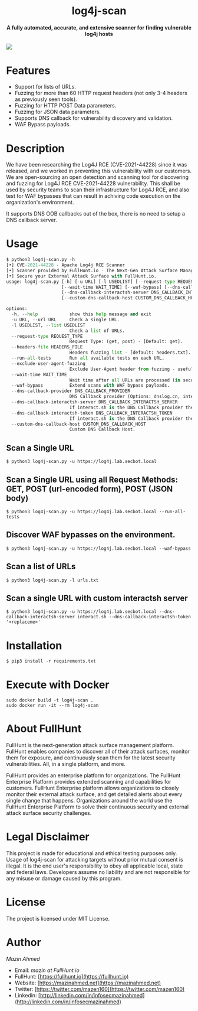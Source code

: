 <h1 align="center">log4j-scan</h1>
<h4 align="center">A fully automated, accurate, and extensive scanner for finding vulnerable log4j hosts</h4>

![](https://dkh9ehwkisc4.cloudfront.net/static/files/80e52a5b-7d72-44c2-8187-76a2a58f5657-demo.png)


# Features

- Support for lists of URLs.
- Fuzzing for more than 60 HTTP request headers (not only 3-4 headers as previously seen tools).
- Fuzzing for HTTP POST Data parameters.
- Fuzzing for JSON data parameters.
- Supports DNS callback for vulnerability discovery and validation.
- WAF Bypass payloads.

# Description

We have been researching the Log4J RCE (CVE-2021-44228) since it was released, and we worked in preventing this vulnerability with our customers. We are open-sourcing an open detection and scanning tool for discovering and fuzzing for Log4J RCE CVE-2021-44228 vulnerability. This shall be used by security teams to scan their infrastructure for Log4J RCE, and also test for WAF bypasses that can result in achiving code execution on the organization's environment.

It supports DNS OOB callbacks out of the box, there is no need to setup a DNS callback server.





# Usage

```python
$ python3 log4j-scan.py -h
[•] CVE-2021-44228 - Apache Log4j RCE Scanner
[•] Scanner provided by FullHunt.io - The Next-Gen Attack Surface Management Platform.
[•] Secure your External Attack Surface with FullHunt.io.
usage: log4j-scan.py [-h] [-u URL] [-l USEDLIST] [--request-type REQUEST_TYPE] [--headers-file HEADERS_FILE] [--run-all-tests] [--exclude-user-agent-fuzzing]
                     [--wait-time WAIT_TIME] [--waf-bypass] [--dns-callback-provider DNS_CALLBACK_PROVIDER]
                     [--dns-callback-interactsh-server DNS_CALLBACK_INTERACTSH_SERVER] [--dns-callback-interactsh-token DNS_CALLBACK_INTERACTSH_TOKEN]
                     [--custom-dns-callback-host CUSTOM_DNS_CALLBACK_HOST]

options:
  -h, --help            show this help message and exit
  -u URL, --url URL     Check a single URL.
  -l USEDLIST, --list USEDLIST
                        Check a list of URLs.
  --request-type REQUEST_TYPE
                        Request Type: (get, post) - [Default: get].
  --headers-file HEADERS_FILE
                        Headers fuzzing list - [default: headers.txt].
  --run-all-tests       Run all available tests on each URL.
  --exclude-user-agent-fuzzing
                        Exclude User-Agent header from fuzzing - useful to bypass weak checks on User-Agents.
  --wait-time WAIT_TIME
                        Wait time after all URLs are processed (in seconds) - [Default: 5].
  --waf-bypass          Extend scans with WAF bypass payloads.
  --dns-callback-provider DNS_CALLBACK_PROVIDER
                        DNS Callback provider (Options: dnslog.cn, interact.sh) - [Default: interact.sh].
  --dns-callback-interactsh-server DNS_CALLBACK_INTERACTSH_SERVER
                        If interact.sh is the DNS Callback provider then the url can be specified - [Default: interact.sh].
  --dns-callback-interactsh-token DNS_CALLBACK_INTERACTSH_TOKEN
                        If interact.sh is the DNS Callback provider then the token can be specified.
  --custom-dns-callback-host CUSTOM_DNS_CALLBACK_HOST
                        Custom DNS Callback Host.
```

## Scan a Single URL

```shell
$ python3 log4j-scan.py -u https://log4j.lab.secbot.local
```

## Scan a Single URL using all Request Methods: GET, POST (url-encoded form), POST (JSON body)


```shell
$ python3 log4j-scan.py -u https://log4j.lab.secbot.local --run-all-tests
```

## Discover WAF bypasses on the environment.

```shell
$ python3 log4j-scan.py -u https://log4j.lab.secbot.local --waf-bypass
```

## Scan a list of URLs

```shell
$ python3 log4j-scan.py -l urls.txt
```

## Scan a single URL with custom interactsh server

```shell
$ python3 log4j-scan.py -u https://log4j.lab.secbot.local --dns-callback-interactsh-server interact.sh --dns-callback-interactsh-token '<replaceme>'
```


# Installation

```
$ pip3 install -r requirements.txt
```

# Execute with Docker

```shell
sudo docker build -t log4j-scan .
sudo docker run -it --rm log4j-scan
```

# About FullHunt

FullHunt is the next-generation attack surface management platform. FullHunt enables companies to discover all of their attack surfaces, monitor them for exposure, and continuously scan them for the latest security vulnerabilities. All, in a single platform, and more.

FullHunt provides an enterprise platform for organizations. The FullHunt Enterprise Platform provides extended scanning and capabilities for customers. FullHunt Enterprise platform allows organizations to closely monitor their external attack surface, and get detailed alerts about every single change that happens. Organizations around the world use the FullHunt Enterprise Platform to solve their continuous security and external attack surface security challenges.

# Legal Disclaimer
This project is made for educational and ethical testing purposes only. Usage of log4j-scan for attacking targets without prior mutual consent is illegal. It is the end user's responsibility to obey all applicable local, state and federal laws. Developers assume no liability and are not responsible for any misuse or damage caused by this program.


# License
The project is licensed under MIT License.


# Author
*Mazin Ahmed*
* Email: *mazin at FullHunt.io*
* FullHunt: [https://fullhunt.io](https://fullhunt.io)
* Website: [https://mazinahmed.net](https://mazinahmed.net)
* Twitter: [https://twitter.com/mazen160](https://twitter.com/mazen160)
* Linkedin: [http://linkedin.com/in/infosecmazinahmed](http://linkedin.com/in/infosecmazinahmed)
